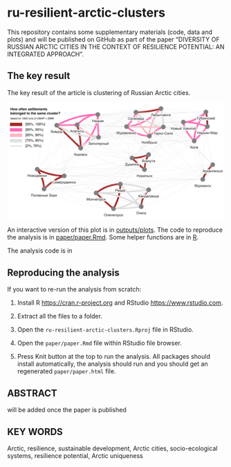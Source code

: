
<!-- README.md is generated from README.Rmd. Please edit that file -->

# ru-resilient-arctic-clusters

<!-- badges: start -->
<!-- badges: end -->

This repository contains some supplementary materials (code, data and
plots) and will be published on GitHub as part of the paper “DIVERSITY
OF RUSSIAN ARCTIC CITIES IN THE CONTEXT OF RESILIENCE POTENTIAL: AN
INTEGRATED APPROACH”.

## The key result

The key result of the article is clustering of Russian Arctic cities.

![networked representation of settlement groups](images/umap_net_en.png)

An interactive version of this plot is in
[outputs/plots](outputs/plots). The code to reproduce the analysis is in
[paper/paper.Rmd](paper/paper.Rmd). Some helper functions are in [R](R).

The analysis code is in

## Reproducing the analysis

If you want to re-run the analysis from scratch:

1.  Install R <https://cran.r-project.org> and RStudio
    <https://www.rstudio.com>.

2.  Extract all the files to a folder.

3.  Open the `ru-resilient-arctic-clusters.Rproj` file in RStudio.

4.  Open the `paper/paper.Rmd` file within RStudio file browser.

5.  Press Knit button at the top to run the analysis. All packages
    should install automatically, the analysis should run and you should
    get an regenerated `paper/paper.html` file.

## ABSTRACT

will be added once the paper is published

## KEY WORDS

Arctic, resilience, sustainable development, Arctic cities,
socio-ecological systems, resilience potential, Arctic uniqueness
